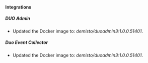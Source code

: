 #### Integrations
##### DUO Admin
- Updated the Docker image to: *demisto/duoadmin3:1.0.0.51401*.
##### Duo Event Collector
- Updated the Docker image to: *demisto/duoadmin3:1.0.0.51401*.

